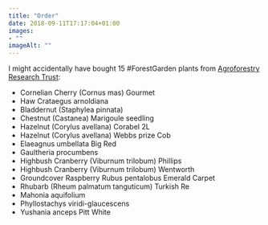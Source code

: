 ```yaml
---
title: "Order"
date: 2018-09-11T17:17:04+01:00
images: 
- ""
imageAlt: ""
---
```


I might accidentally have bought 15 #ForestGarden plants from [Agroforestry Research Trust](https://www.agroforestry.co.uk/): 

* Cornelian Cherry (Cornus mas) Gourmet
* Haw Crataegus arnoldiana
* Bladdernut (Staphylea pinnata)
* Chestnut (Castanea) Marigoule seedling
* Hazelnut (Corylus avellana) Corabel 2L
* Hazelnut (Corylus avellana) Webbs prize Cob
* Elaeagnus umbellata Big Red
* Gaultheria procumbens
* Highbush Cranberry (Viburnum trilobum) Phillips
* Highbush Cranberry (Viburnum trilobum) Wentworth
* Groundcover Raspberry Rubus pentalobus Emerald Carpet
* Rhubarb (Rheum palmatum tanguticum) Turkish Re
* Mahonia aquifolium
* Phyllostachys viridi-glaucescens
* Yushania anceps Pitt White
